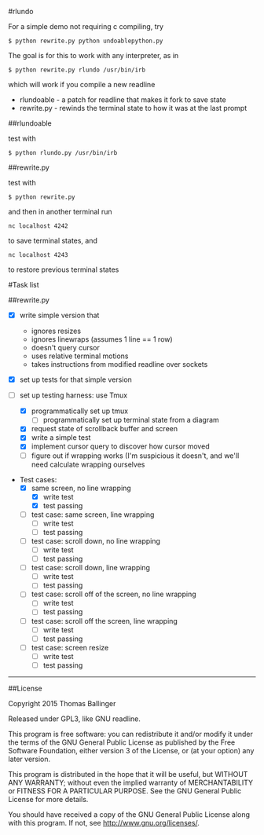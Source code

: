 #rlundo


For a simple demo not requiring c compiling, try

    $ python rewrite.py python undoablepython.py

The goal is for this to work with any interpreter, as in

    $ python rewrite.py rlundo /usr/bin/irb

which will work if you compile a new readline


* rlundoable - a patch for readline that makes it fork to save state
* rewrite.py - rewinds the terminal state to how it was at the last prompt

##rlundoable

test with 

    $ python rlundo.py /usr/bin/irb


##rewrite.py

test with 

    $ python rewrite.py

and then in another terminal run

    nc localhost 4242

to save terminal states, and

    nc localhost 4243

to restore previous terminal states


#Task list

##rewrite.py

- [x] write simple version that
  * ignores resizes
  * ignores linewraps (assumes 1 line == 1 row)
  * doesn't query cursor
  * uses relative terminal motions
  * takes instructions from modified readline over sockets

- [x] set up tests for that simple version

- [ ] set up testing harness: use Tmux
  - [x] programmatically set up tmux
    - [ ] programmatically set up terminal state from a diagram
  - [x] request state of scrollback buffer and screen
  - [x] write a simple test
  - [x] implement cursor query to discover how cursor moved
  - [ ] figure out if wrapping works (I'm suspicious it doesn't,
        and we'll need calculate wrapping ourselves

- Test cases:
  - [x] same screen, no line wrapping
    - [x] write test
    - [x] test passing
  - [ ] test case: same screen, line wrapping
    - [ ] write test
    - [ ] test passing
  - [ ] test case: scroll down, no line wrapping
    - [ ] write test
    - [ ] test passing
  - [ ] test case: scroll down, line wrapping
    - [ ] write test
    - [ ] test passing
  - [ ] test case: scroll off of the screen, no line wrapping
    - [ ] write test
    - [ ] test passing
  - [ ] test case: scroll off the screen, line wrapping
    - [ ] write test
    - [ ] test passing
  - [ ] test case: screen resize
    - [ ] write test
    - [ ] test passing

---

##License

Copyright 2015 Thomas Ballinger

Released under GPL3, like GNU readline.

This program is free software: you can redistribute it and/or modify
it under the terms of the GNU General Public License as published by
the Free Software Foundation, either version 3 of the License, or
(at your option) any later version.

This program is distributed in the hope that it will be useful,
but WITHOUT ANY WARRANTY; without even the implied warranty of
MERCHANTABILITY or FITNESS FOR A PARTICULAR PURPOSE.  See the
GNU General Public License for more details.

You should have received a copy of the GNU General Public License
along with this program.  If not, see <http://www.gnu.org/licenses/>.
